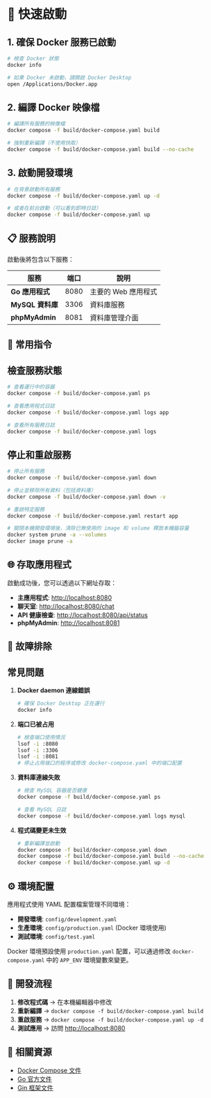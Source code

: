 # 🚀 快速啟動

## 1. 確保 Docker 服務已啟動

```bash
# 檢查 Docker 狀態
docker info

# 如果 Docker 未啟動，請開啟 Docker Desktop
open /Applications/Docker.app
```

## 2. 編譯 Docker 映像檔

```bash
# 編譯所有服務的映像檔
docker compose -f build/docker-compose.yaml build

# 強制重新編譯（不使用快取）
docker compose -f build/docker-compose.yaml build --no-cache
```

## 3. 啟動開發環境

```bash
# 在背景啟動所有服務
docker compose -f build/docker-compose.yaml up -d

# 或者在前台啟動（可以看到即時日誌）
docker compose -f build/docker-compose.yaml up
```

## 📋 服務說明

啟動後將包含以下服務：

| 服務 | 端口 | 說明 |
|------|------|------|
| **Go 應用程式** | 8080 | 主要的 Web 應用程式 |
| **MySQL 資料庫** | 3306 | 資料庫服務 |
| **phpMyAdmin** | 8081 | 資料庫管理介面 |

## 🔧 常用指令

## 檢查服務狀態

```bash
# 查看運行中的容器
docker compose -f build/docker-compose.yaml ps

# 查看應用程式日誌
docker compose -f build/docker-compose.yaml logs app

# 查看所有服務日誌
docker compose -f build/docker-compose.yaml logs
```

## 停止和重啟服務

```bash
# 停止所有服務
docker compose -f build/docker-compose.yaml down

# 停止並移除所有資料（包括資料庫）
docker compose -f build/docker-compose.yaml down -v

# 重啟特定服務
docker compose -f build/docker-compose.yaml restart app

# 關閉本機開發環境後，清除已無使用的 image 和 volume 釋放本機腦容量
docker system prune -a --volumes
docker image prune -a
```

## 🌐 存取應用程式

啟動成功後，您可以透過以下網址存取：

- **主應用程式**: <http://localhost:8080>
- **聊天室**: <http://localhost:8080/chat>
- **API 健康檢查**: <http://localhost:8080/api/status>
- **phpMyAdmin**: <http://localhost:8081>

## 🐛 故障排除

## 常見問題

1. **Docker daemon 連線錯誤**

   ```bash
   # 確保 Docker Desktop 正在運行
   docker info
   ```

2. **端口已被占用**

   ```bash
   # 檢查端口使用情況
   lsof -i :8080
   lsof -i :3306
   lsof -i :8081
   # 停止占用端口的程序或修改 docker-compose.yaml 中的端口配置
   ```

3. **資料庫連線失敗**

   ```bash
   # 檢查 MySQL 容器是否健康
   docker compose -f build/docker-compose.yaml ps
   
   # 查看 MySQL 日誌
   docker compose -f build/docker-compose.yaml logs mysql
   ```

4. **程式碼變更未生效**

   ```bash
   # 重新編譯並啟動
   docker compose -f build/docker-compose.yaml down
   docker compose -f build/docker-compose.yaml build --no-cache
   docker compose -f build/docker-compose.yaml up -d
   ```

## ⚙️ 環境配置

應用程式使用 YAML 配置檔案管理不同環境：

- **開發環境**: `config/development.yaml`
- **生產環境**: `config/production.yaml` (Docker 環境使用)
- **測試環境**: `config/test.yaml`

Docker 環境預設使用 `production.yaml` 配置，可以通過修改 `docker-compose.yaml` 中的 `APP_ENV` 環境變數來變更。

## 📝 開發流程

1. **修改程式碼** → 在本機編輯器中修改
2. **重新編譯** → `docker compose -f build/docker-compose.yaml build`
3. **重啟服務** → `docker compose -f build/docker-compose.yaml up -d`
4. **測試應用** → 訪問 <http://localhost:8080>

## 🔗 相關資源

- [Docker Compose 文件](https://docs.docker.com/compose/)
- [Go 官方文件](https://golang.org/doc/)
- [Gin 框架文件](https://gin-gonic.com/docs/)
